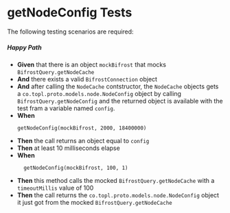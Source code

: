 # getNodeConfig Tests

The following testing scenarios are required:

##### Happy Path

* **Given** that there is an object `mockBifrost` that mocks `BifrostQuery.getNodeCache`
* **And** there exists a valid `BifrostConnection` object
* **And** after calling the `NodeCache` contstructor, the `NodeCache` objects gets a
  `co.topl.proto.models.node.NodeConfig` object by calling `BifrostQuery.getNodeConfig` and the returned object is
  available with the test fram a variable named `config`.
* **When**
    ```
    getNodeConfig(mockBifrost, 2000, 18400000)
    ```
* **Then** the call returns an object equal to `config`
* **Then** at least 10 milliseconds elapse
* **When**
  ```
    getNodeConfig(mockBifrost, 100, 1)
  ```
* **Then** this method calls the mocked `BifrostQuery.getNodeCache` with a `timeoutMillis` value of 100
* **Then** the call returns the `co.topl.proto.models.node.NodeConfig` object it just got from the
  mocked `BifrostQuery.getNodeCache`
